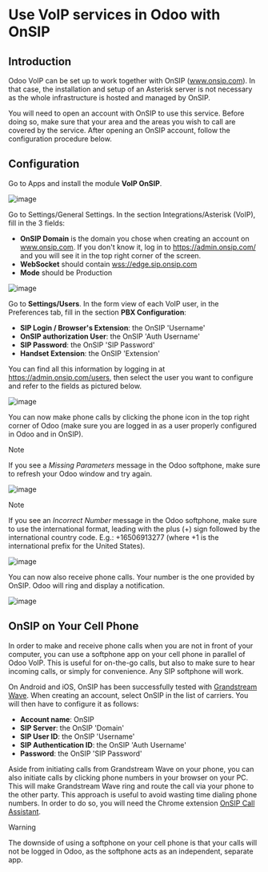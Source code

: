 # Use VoIP services in Odoo with OnSIP

## Introduction

Odoo VoIP can be set up to work together with OnSIP (www.onsip.com). In
that case, the installation and setup of an Asterisk server is not
necessary as the whole infrastructure is hosted and managed by OnSIP.

You will need to open an account with OnSIP to use this service. Before
doing so, make sure that your area and the areas you wish to call are
covered by the service. After opening an OnSIP account, follow the
configuration procedure below.

## Configuration

Go to Apps and install the module **VoIP OnSIP**.

![image](onsip/onsip01.png)

Go to Settings/General Settings. In the section Integrations/Asterisk
(VoIP), fill in the 3 fields:

  - **OnSIP Domain** is the domain you chose when creating an account on
    www.onsip.com. If you don't know it, log in to
    <https://admin.onsip.com/> and you will see it in the top right
    corner of the screen.
  - **WebSocket** should contain <wss://edge.sip.onsip.com>
  - **Mode** should be Production

![image](onsip/onsip02.png)

Go to **Settings/Users**. In the form view of each VoIP user, in the
Preferences tab, fill in the section **PBX Configuration**:

  - **SIP Login / Browser's Extension**: the OnSIP 'Username'
  - **OnSIP authorization User**: the OnSIP 'Auth Username'
  - **SIP Password**: the OnSIP 'SIP Password'
  - **Handset Extension**: the OnSIP 'Extension'

You can find all this information by logging in at
<https://admin.onsip.com/users>, then select the user you want to
configure and refer to the fields as pictured below.

![image](onsip/onsip03.png)

You can now make phone calls by clicking the phone icon in the top right
corner of Odoo (make sure you are logged in as a user properly
configured in Odoo and in OnSIP).

<div class="note">

<div class="title">

Note

</div>

If you see a *Missing Parameters* message in the Odoo softphone, make
sure to refresh your Odoo window and try again.

![image](onsip/onsip04.png)

</div>

<div class="note">

<div class="title">

Note

</div>

If you see an *Incorrect Number* message in the Odoo softphone, make
sure to use the international format, leading with the plus (+) sign
followed by the international country code. E.g.:
<span class="title-ref">+16506913277</span> (where
<span class="title-ref">+1</span> is the international prefix for the
United States).

![image](onsip/onsip05.png)

</div>

You can now also receive phone calls. Your number is the one provided by
OnSIP. Odoo will ring and display a notification.

![image](onsip/onsip06.png)

## OnSIP on Your Cell Phone

In order to make and receive phone calls when you are not in front of
your computer, you can use a softphone app on your cell phone in
parallel of Odoo VoIP. This is useful for on-the-go calls, but also to
make sure to hear incoming calls, or simply for convenience. Any SIP
softphone will work.

On Android and iOS, OnSIP has been successfully tested with [Grandstream
Wave](https://play.google.com/store/apps/details?id=com.grandstream.ucm).
When creating an account, select OnSIP in the list of carriers. You will
then have to configure it as follows:

  - **Account name**: OnSIP
  - **SIP Server**: the OnSIP 'Domain'
  - **SIP User ID**: the OnSIP 'Username'
  - **SIP Authentication ID**: the OnSIP 'Auth Username'
  - **Password**: the OnSIP 'SIP Password'

Aside from initiating calls from Grandstream Wave on your phone, you can
also initiate calls by clicking phone numbers in your browser on your
PC. This will make Grandstream Wave ring and route the call via your
phone to the other party. This approach is useful to avoid wasting time
dialing phone numbers. In order to do so, you will need the Chrome
extension [OnSIP Call
Assistant](https://chrome.google.com/webstore/detail/onsip-call-assistant/pceelmncccldedfkcgjkpemakjbapnpg).

<div class="warning">

<div class="title">

Warning

</div>

The downside of using a softphone on your cell phone is that your calls
will not be logged in Odoo, as the softphone acts as an independent,
separate app.

</div>

